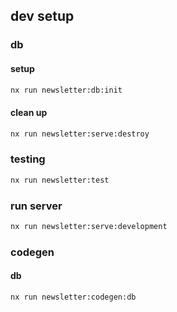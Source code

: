 ## dev setup

### db

#### setup

```sh
nx run newsletter:db:init
```

#### clean up

```sh
nx run newsletter:serve:destroy
```

### testing

```sh
nx run newsletter:test
```

### run server

```sh
nx run newsletter:serve:development
```

### codegen

#### db

```sh
nx run newsletter:codegen:db
```
